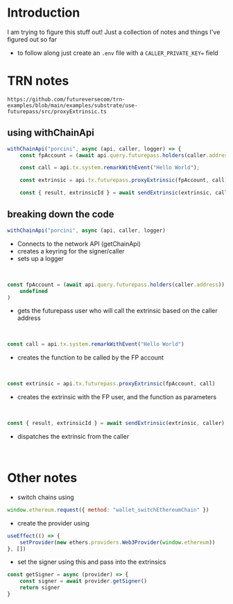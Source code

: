 # Introduction

I am trying to figure this stuff out! Just a collection of notes and things I've figured out so far

-   to follow along just create an `.env` file with a `CALLER_PRIVATE_KEY=` field

# TRN notes

`https://github.com/futureversecom/trn-examples/blob/main/examples/substrate/use-futurepass/src/proxyExtrinsic.ts`

## using withChainApi

```javascript
withChainApi("porcini", async (api, caller, logger) => {
	const fpAccount = (await api.query.futurepass.holders(caller.address)).unwrapOr(undefined);

	const call = api.tx.system.remarkWithEvent("Hello World");

    const extrinsic = api.tx.futurepass.proxyExtrinsic(fpAccount, call);

	const { result, extrinsicId } = await sendExtrinsic(extrinsic, caller, { log: logger });

```

## breaking down the code

```javascript
withChainApi("porcini", async (api, caller, logger)
```

-   Connects to the network API (getChainApi)
-   creates a keyring for the signer/caller
-   sets up a logger

<br>

```javascript
const fpAccount = (await api.query.futurepass.holders(caller.address)).unwrapOr(
    undefined
)
```

-   gets the futurepass user who will call the extrinsic based on the caller address

<br>

```javascript
const call = api.tx.system.remarkWithEvent("Hello World")
```

-   creates the function to be called by the FP account

<br>

```javascript
const extrinsic = api.tx.futurepass.proxyExtrinsic(fpAccount, call)
```

-   creates the extrinsic with the FP user, and the function as parameters

<br>

```javascript
const { result, extrinsicId } = await sendExtrinsic(extrinsic, caller)
```

-   dispatches the extrinsic from the caller

<br>

# Other notes

-   switch chains using

```javascript
window.ethereum.request({ method: "wallet_switchEthereumChain" })
```

-   create the provider using

```javascript
useEffect(() => {
    setProvider(new ethers.providers.Web3Provider(window.ethereum))
}, [])
```

-   set the signer using this and pass into the extrinsics

```javascript
const getSigner = async (provider) => {
    const signer = await provider.getSigner()
    return signer
}
```
